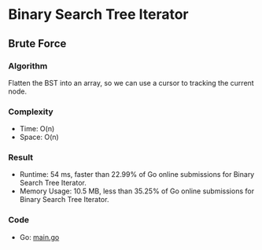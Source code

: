 # Binary Search Tree Iterator



## Brute Force



### Algorithm

Flatten the BST into an array, so we can use a cursor to tracking the current node.


### Complexity

- Time: O(n)
- Space: O(n)


### Result

- Runtime: 54 ms, faster than 22.99% of Go online submissions for Binary Search Tree Iterator.
- Memory Usage: 10.5 MB, less than 35.25% of Go online submissions for Binary Search Tree Iterator.


### Code

- Go: [main.go](#maingo)